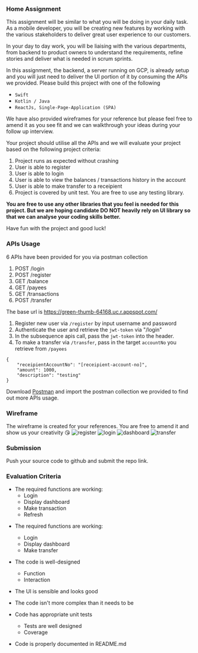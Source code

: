 ### Home Assignment

This assignment will be similar to what you will be doing in your daily task. As a mobile developer, you will be creating new features by working with the various stakeholders to deliver great user experience to our customers.

In your day to day work, you will be liaising with the various departments, from backend to product owners to understand the requirements, refine stories and deliver what is needed in scrum sprints.

In this assignment, the backend, a server running on GCP, is already setup and you will just need to deliver the UI portion of it by consuming the APIs we provided.
Please build this project with one of the following
- `Swift`
- `Kotlin / Java`
- `ReactJs, Single-Page-Application (SPA)`

We have also provided wireframes for your reference but please feel free to amend it as you see fit and we can walkthrough your ideas during your follow up interview.

Your project should utilise all the APIs and we will evaluate your project based on the following project criteria:

1. Project runs as expected without crashing
2. User is able to register
3. User is able to login
4. User is able to view the balances / transactions history in the account
5. User is able to make transfer to a receipient
6. Project is covered by unit test. You are free to use any testing library.

<b>You are free to use any other libraries that you feel is needed for this project. But we are hoping candidate DO NOT heavily rely on UI library so that we can analyse your coding skills better.</b>

Have fun with the project and good luck!

### APIs Usage

6 APIs have been provided for you via postman collection

1. POST /login
2. POST /register
3. GET /balance
4. GET /payees
5. GET /transactions
6. POST /transfer

The base url is https://green-thumb-64168.uc.r.appspot.com/

1. Register new user via `/register` by input username and password
2. Authenticate the user and retrieve the `jwt-token` via "/login"
3. In the subsequence apis call, pass the `jwt-token` into the header.
4. To make a transfer via `/transfer`, pass in the target `accountNo` you retrieve from `/payees`

```
{
    "receipientAccountNo": "[receipient-account-no]",
    "amount": 1000,
    "description": "testing"
}
```

Download [Postman](https://www.postman.com/product/rest-client/) and import the postman collection we provided to find out more APIs usage.

### Wireframe

The wireframe is created for your references. You are free to amend it and show us your creativity 😘
![register](https://user-images.githubusercontent.com/16426747/136692349-0ddc34fc-d25d-486a-b8c0-7c84ea3377b1.png)
![login](https://user-images.githubusercontent.com/16426747/136692347-279c946a-3a6a-47b4-861b-fa5ca3f4b22e.png)
![dashboard](https://user-images.githubusercontent.com/16426747/136692345-3864e377-524a-4472-9d52-9eabce6cde3b.png)
![transfer](https://user-images.githubusercontent.com/16426747/137746542-a771c4f7-3dfb-4b8a-907e-c81291f79264.png)

### Submission

Push your source code to github and submit the repo link.

### Evaluation Criteria

- The required functions are working:
  - Login
  - Display dashboard
  - Make transaction
  - Refresh

* The required functions are working:

  - Login
  - Display dashboard
  - Make transfer

* The code is well-designed

  - Function
  - Interaction

* The UI is sensible and looks good

* The code isn't more complex than it needs to be

* Code has appropriate unit tests

  - Tests are well designed
  - Coverage

* Code is properly documented in README.md
